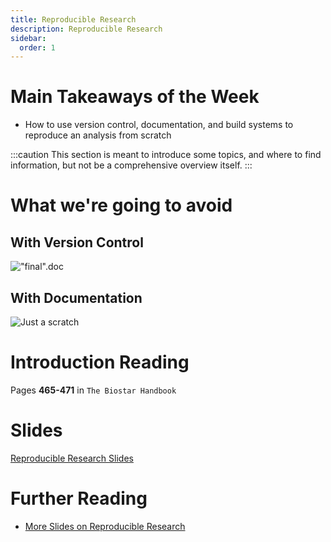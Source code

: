 ```yaml
---
title: Reproducible Research
description: Reproducible Research
sidebar:
  order: 1
---
```


# Main Takeaways of the Week

- How to use version control, documentation, and build systems to reproduce an
  analysis from scratch

:::caution
This section is meant to introduce some topics, and where to find information,
but not be a comprehensive overview itself.
:::

# What we're going to avoid

## With Version Control

!["final".doc](http://phdcomics.com/comics/archive/phd101212s.gif)

## With Documentation

![Just a scratch](https://phdcomics.com/comics/archive/phd031214s.gif)

# Introduction Reading

Pages **465-471** in `The Biostar Handbook`

# Slides

[Reproducible Research Slides](https://slides.applied-genomics.dev/reproducible_research)

# Further Reading

- [More Slides on Reproducible Research](https://docs.google.com/presentation/d/e/2PACX-1vSBoRWfBef5mBZ7eXRmDzNmr7i5naJIZFsv2sQtK3Jg4T-aFj0IBd20tUqfw8116uFpjuCqAWc-mTzV/pub)
